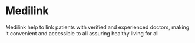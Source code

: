 # Medilink
Medilink help to link patients with verified and experienced doctors, making it convenient and accessible to all assuring healthy living for all 
